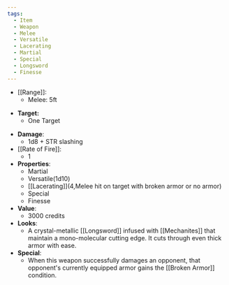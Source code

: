 ```yaml
---
tags:
  - Item
  - Weapon
  - Melee
  - Versatile
  - Lacerating
  - Martial
  - Special
  - Longsword
  - Finesse
---
```

* [[Range]]:
	* Melee: 5ft
- **Target:**
	- One Target
* **Damage**:
	* 1d8 + STR slashing
* [[Rate of Fire]]:
	* 1
* **Properties**:
	* Martial
	* Versatile(1d10)
	* [[Lacerating]](4,Melee hit on target with broken armor or no armor)
	* Special
	* Finesse
* **Value**:
	* 3000 credits
* **Looks**:
	* A crystal-metallic [[Longsword]] infused with [[Mechanites]] that maintain a mono-molecular cutting edge. It cuts through even thick armor with ease.
* **Special**:
	* When this weapon successfully damages an opponent, that opponent's currently equipped armor gains the [[Broken Armor]] condition. 
